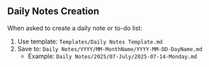 ## Daily Notes Creation
When asked to create a daily note or to-do list:
1. Use template: `Templates/Daily Notes Template.md`
2. Save to: `Daily Notes/YYYY/MM-MonthName/YYYY-MM-DD-DayName.md`
   - Example: `Daily Notes/2025/07-July/2025-07-14-Monday.md`